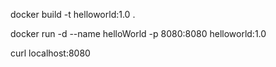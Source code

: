 docker build -t helloworld:1.0 .

docker run -d --name helloWorld -p 8080:8080 helloworld:1.0

curl localhost:8080